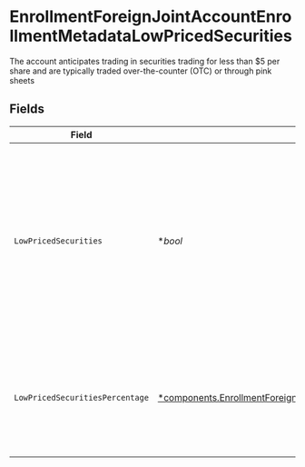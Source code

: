 # EnrollmentForeignJointAccountEnrollmentMetadataLowPricedSecurities

The account anticipates trading in securities trading for less than $5 per share and are typically traded over-the-counter (OTC) or through pink sheets


## Fields

| Field                                                                                                                                                                                               | Type                                                                                                                                                                                                | Required                                                                                                                                                                                            | Description                                                                                                                                                                                         | Example                                                                                                                                                                                             |
| --------------------------------------------------------------------------------------------------------------------------------------------------------------------------------------------------- | --------------------------------------------------------------------------------------------------------------------------------------------------------------------------------------------------- | --------------------------------------------------------------------------------------------------------------------------------------------------------------------------------------------------- | --------------------------------------------------------------------------------------------------------------------------------------------------------------------------------------------------- | --------------------------------------------------------------------------------------------------------------------------------------------------------------------------------------------------- |
| `LowPricedSecurities`                                                                                                                                                                               | **bool*                                                                                                                                                                                             | :heavy_minus_sign:                                                                                                                                                                                  | The account anticipates trading in securities trading for less than $5 per share and are typically traded over-the-counter (OTC) or through pink sheets                                             | true                                                                                                                                                                                                |
| `LowPricedSecuritiesPercentage`                                                                                                                                                                     | [*components.EnrollmentForeignJointAccountEnrollmentMetadataLowPricedSecuritiesPercentage](../../models/components/enrollmentforeignjointaccountenrollmentmetadatalowpricedsecuritiespercentage.md) | :heavy_minus_sign:                                                                                                                                                                                  | The percentage, by volume, of the account's trades which will involve low priced securities                                                                                                         | 90.2                                                                                                                                                                                                |